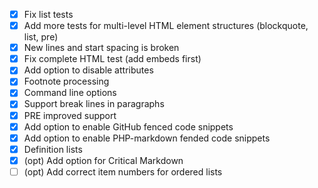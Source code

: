 *   [X] Fix list tests
*   [X] Add more tests for multi-level HTML element structures (blockquote, list, pre)
*   [X] New lines and start spacing is broken
*   [X] Fix complete HTML test (add embeds first)
*   [X] Add option to disable attributes
*   [X] Footnote processing
*   [X] Command line options
*   [X] Support break lines in paragraphs
*   [X] PRE improved support
*   [X] Add option to enable GitHub fenced code snippets
*   [X] Add option to enable PHP-markdown fended code snippets
*   [X] Definition lists
*   [X] (opt) Add option for Critical Markdown
*   [ ] (opt) Add correct item numbers for ordered lists
